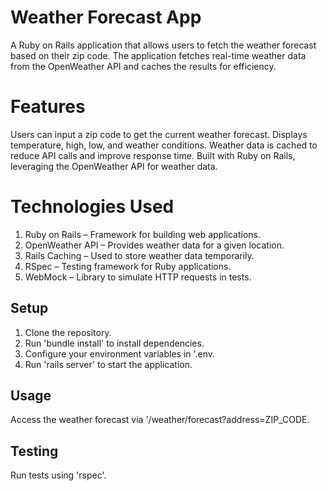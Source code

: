 # Weather Forecast App

A Ruby on Rails application that allows users to fetch the weather forecast based on their zip code. The application fetches real-time weather data from the OpenWeather API and caches the results for efficiency.

# Features
Users can input a zip code to get the current weather forecast.
Displays temperature, high, low, and weather conditions.
Weather data is cached to reduce API calls and improve response time.
Built with Ruby on Rails, leveraging the OpenWeather API for weather data.

# Technologies Used
1. Ruby on Rails – Framework for building web applications.
2. OpenWeather API – Provides weather data for a given location.
3. Rails Caching – Used to store weather data temporarily.
4. RSpec – Testing framework for Ruby applications.
5. WebMock – Library to simulate HTTP requests in tests.

## Setup
1. Clone the repository.
2. Run 'bundle install' to install dependencies.
3. Configure your environment variables in '.env.
4. Run 'rails server' to start the application.

## Usage
Access the weather forecast via '/weather/forecast?address=ZIP_CODE.

## Testing
Run tests using 'rspec'.
